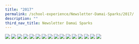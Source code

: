 ```yaml
---
title: "2017"
permalink: /school-experience/Newsletter-Damai-Sparks/2017/
description: ""
third_nav_title: Newsletter Damai Sparks
---
```


![](/images/DamaiBuzz/2017%20DMPS_BuzzNews_Page_1.jpeg)
![](/images/DamaiBuzz/2017%20DMPS_BuzzNews_Page_2.jpeg)
![](/images/DamaiBuzz/2017%20DMPS_BuzzNews_Page_3.jpeg)
![](/images/DamaiBuzz/2017%20DMPS_BuzzNews_Page_4.jpeg)
![](/images/DamaiBuzz/2017%20DMPS_BuzzNews_Page_5.jpeg)
![](/images/DamaiBuzz/2017%20DMPS_BuzzNews_Page_6.jpeg)
![](/images/DamaiBuzz/2017%20DMPS_BuzzNews_Page_7.jpeg)
![](/images/DamaiBuzz/2017%20DMPS_BuzzNews_Page_1.jpeg)
![](/images/DamaiBuzz/DMPS_BuzzNews_Sem2_Final-1.jpeg)
![](/images/DamaiBuzz/DMPS_BuzzNews_Sem2_Final-2.jpeg)
![](/images/DamaiBuzz/DMPS_BuzzNews_Sem2_Final-3.jpeg)
![](/images/DamaiBuzz/DMPS_BuzzNews_Sem2_Final-4.jpeg)
![](/images/DamaiBuzz/DMPS_BuzzNews_Sem2_Final-5.jpeg)
![](/images/DamaiBuzz/DMPS_BuzzNews_Sem2_Final-6.jpeg)
![](/images/DamaiBuzz/DMPS_BuzzNews_Sem2_Final-7.jpeg)
![](/images/DamaiBuzz/DMPS_BuzzNews_Sem2_Final-8.jpeg)